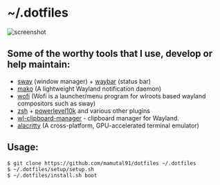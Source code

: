 # ~/.dotfiles

![screenshot](https://raw.githubusercontent.com/mamutal91/dotfiles/master/screenshot.png)

## Some of the worthy tools that I use, develop or help maintain:

- [sway](https://github.com/swaywm/sway) (window manager) + [waybar](https://github.com/Alexays/Waybar) (status bar)
- [mako](https://github.com/emersion/mako) (A lightweight Wayland notification daemon)
- [wofi](https://github.com/tsujp/wofi) (Wofi is a launcher/menu program for wlroots based wayland compositors such as sway)
- [zsh](https://www.zsh.org) + [powerlevel10k](https://github.com/romkatv/powerlevel10k) and various other plugins
- [wl-clipboard-manager](https://github.com/maximbaz/wl-clipboard-manager) - clipboard manager for Wayland.
- [alacritty](https://github.com/alacritty/alacritty) (A cross-platform, GPU-accelerated terminal emulator)

## Usage:

```
$ git clone https://github.com/mamutal91/dotfiles ~/.dotfiles
$ ~/.dotfiles/setup/setup.sh
$ ~/.dotfiles/install.sh boot
```

